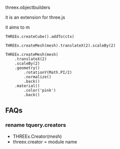 threex.objectbuilders

it is an extension for three.js

it aims to m

```
THREEx.createCube().addTo(ctx)
```

```
THREEx.createMesh(mesh).translateX(2).scaleBy(2)
```

```
THREEx.createMesh(mesh)
	.translateX(2)
	.scaleBy(2)
	.geometry()
		.rotationY(Math.PI/2)
		.normalize()
		.back()
	.material()
		.color('pink')
		.back()
```

## FAQs

### rename tquery.creators
* THREEx.Creator(mesh)
* threex.creator = module name
